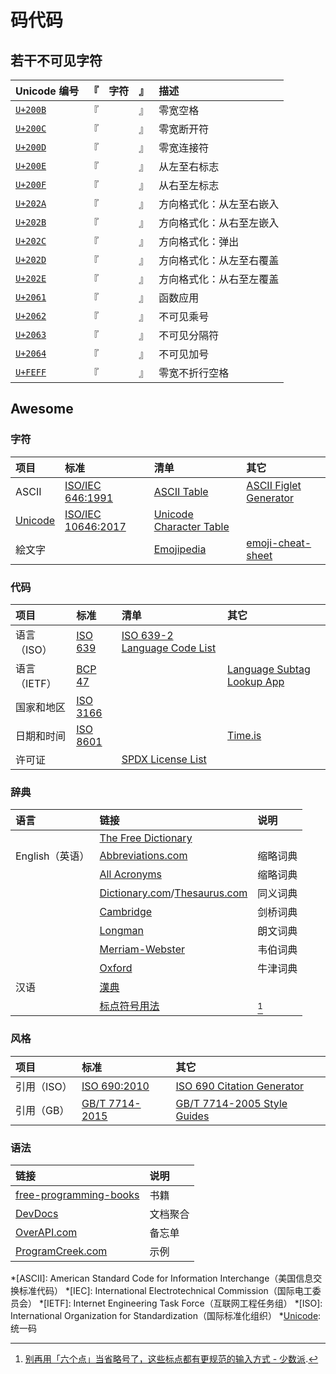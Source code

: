 # 码代码

## 若干不可见字符

| Unicode 编号                                | 『 |   字符   | 』 | 描述                       |
|:------------------------------------------- | -:|:--------:|:- |:---------------------------|
| [`U+200B`](https://unicode-table.com/200B/) | 『 | &#x200B; | 』 | 零宽空格                   |
| [`U+200C`](https://unicode-table.com/200C/) | 『 | &#x200C; | 』 | 零宽断开符                 |
| [`U+200D`](https://unicode-table.com/200D/) | 『 | &#x200D; | 』 | 零宽连接符                 |
| [`U+200E`](https://unicode-table.com/200E/) | 『 | &#x200E; | 』 | 从左至右标志               |
| [`U+200F`](https://unicode-table.com/200F/) | 『 | &#x200F; | 』 | 从右至左标志               |
| [`U+202A`](https://unicode-table.com/202A/) | 『 | &#x202A; | 』 | 方向格式化：从左至右嵌入   |
| [`U+202B`](https://unicode-table.com/202B/) | 『 | &#x202B; | 』 | 方向格式化：从右至左嵌入   |
| [`U+202C`](https://unicode-table.com/200C/) | 『 | &#x202C; | 』 | 方向格式化：弹出           |
| [`U+202D`](https://unicode-table.com/202D/) | 『 | &#x202D; | 』 | 方向格式化：从左至右覆盖   |
| [`U+202E`](https://unicode-table.com/202E/) | 『 | &#x202E; | 』 | 方向格式化：从右至左覆盖   |
| [`U+2061`](https://unicode-table.com/2061/) | 『 | &#x2061; | 』 | 函数应用                   |
| [`U+2062`](https://unicode-table.com/2062/) | 『 | &#x2062; | 』 | 不可见乘号                 |
| [`U+2063`](https://unicode-table.com/2063/) | 『 | &#x2063; | 』 | 不可见分隔符               |
| [`U+2064`](https://unicode-table.com/2064/) | 『 | &#x2064; | 』 | 不可见加号                 |
| [`U+FEFF`](https://unicode-table.com/FEFF/) | 『 | &#xFEFF; | 』 | 零宽不折行空格             |

## Awesome

### 字符

| 项目         | 标准                 | 清单                      | 其它                     |
|:------------ |:-------------------- |:------------------------- |:------------------------ |
| ASCII        | [ISO/IEC 646:1991]   | [ASCII Table]             | [ASCII Figlet Generator] |
| [Unicode]    | [ISO/IEC 10646:2017] | [Unicode Character Table] |
| 絵文字       |                      | [Emojipedia]              | [emoji-cheat-sheet]      |

### 代码

| 项目          | 标准       | 清单                           | 其它                         |
|:------------- |:---------- |:------------------------------ |:---------------------------- |
| 语言（ISO）   | [ISO 639]  | [ISO 639-2 Language Code List] |                              |
| 语言（IETF）  | [BCP 47]   |                                | [Language Subtag Lookup App] |
| 国家和地区    | [ISO 3166] |
| 日期和时间    | [ISO 8601] |                                | [Time.is]                    |
| 许可证        |            | [SPDX License List]            |

### 辞典

| 语言            | 链接                             | 说明     |
|:--------------- |:-------------------------------- |:-------- |
|                 | [The Free Dictionary]            |
| English（英语） | [Abbreviations.com]              | 缩略词典 |
|                 | [All Acronyms]                   | 缩略词典 |
|                 | [Dictionary.com]/[Thesaurus.com] | 同义词典 |
|                 | [Cambridge]                      | 剑桥词典 |
|                 | [Longman]                        | 朗文词典 |
|                 | [Merriam-Webster]                | 韦伯词典 |
|                 | [Oxford]                         | 牛津词典 |
| 汉语            | [漢典]                           |
|                 | [标点符号用法][GB/T 15834-2011]  | [^1]     |

### 风格

| 项目          | 标准             | 其它                          |
|:------------- |:---------------- |:----------------------------- |
| 引用（ISO）   | [ISO 690:2010]   | [ISO 690 Citation Generator]  |
| 引用（GB）    | [GB/T 7714-2015] | [GB/T 7714-2005 Style Guides] |

### 语法

| 链接                             | 说明     |
|:-------------------------------- |:-------- |
| [free-programming-books]         | 书籍     |
| [DevDocs]                        | 文档聚合 |
| [OverAPI.com]                    | 备忘单   |
| [ProgramCreek.com]               | 示例     |

<!----------------------------------------------------------------------------->

[^1]: [别再用「六个点」当省略号了，这些标点都有更规范的输入方式 - 少数派](https://sspai.com/post/45516).

*[ASCII]:   American Standard Code for Information Interchange（美国信息交换标准代码）
*[IEC]:     International Electrotechnical Commission（国际电工委员会）
*[IETF]:    Internet Engineering Task Force（互联网工程任务组）
*[ISO]:     International Organization for Standardization（国际标准化组织）
*[Unicode]: 统一码

[Abbreviations.com]:            https://abbreviations.com/                           "Abbreviations.com"
[All Acronyms]:                 https://allacronyms.com/                             "All Acronyms - Top Acronyms and Abbreviations Dictionary"
[ASCII Table]:                  https://ss64.com/ascii.html                          "ASCII Table - ASCII character codes - SS64.com"
[ASCII Figlet Generator]:       https://askapache.com/online-tools/figlet-ascii/
[BCP 47]:                       https://www.rfc-editor.org/info/bcp47
[Cambridge]:                    https://dictionary.cambridge.org/                    "Cambridge Dictionary | English Dictionary, Translations & Thesaurus"
[Dictionary.com]:               https://dictionary.com/                              "Dictionary.com | Meanings and Definitions of Words at Dictionary.com"
[DevDocs]:                      https://devdocs.io/                                  "DevDocs API Documentation"
[emoji-cheat-sheet]:            https://github.com/ikatyang/emoji-cheat-sheet        "GitHub - ikatyang/emoji-cheat-sheet: A markdown version emoji cheat sheet"
[Emojipedia]:                   https://emojipedia.org/
[free-programming-books]:       https://ebookfoundation.github.io/free-programming-books/
[GB/T 7714-2015]:               http://openstd.samr.gov.cn/bzgk/gb/newGbInfo?hcno=7FA63E9BBA56E60471AEDAEBDE44B14C
[GB/T 7714-2005 Style Guides]:  https://citethisforme.com/guides/chinese-gb7714-2005-numeric
[GB/T 15834-2011]:              http://openstd.samr.gov.cn/bzgk/gb/newGbInfo?hcno=22EA6D162E4110E752259661E1A0D0A8
[ISO 639]:                      https://iso.org/iso-639-language-codes.html          "ISO - ISO 639 — Language codes"
[ISO 639-2 Language Code List]: https://loc.gov/standards/iso639-2/php/code_list.php "ISO 639-2 Language Code List - Codes for the representation of names of languages (Library of Congress)"
[ISO 690 Citation Generator]:   https://citationmachine.net/iso690-numeric-en
[ISO 690:2010]:                 https://iso.org/standard/43320.html                  "ISO - ISO 690:2010 - Information and documentation — Guidelines for bibliographic references and citations to information resources"
[ISO 3166]:                     https://iso.org/iso-3166-country-codes.html          "ISO - ISO 3166 — Country Codes"
[ISO 8601]:                     https://iso.org/iso-8601-date-and-time-format.html   "ISO - ISO 8601 — Date and time format"
[ISO/IEC 646:1991]:             https://iso.org/standard/4777.html                   "ISO - ISO/IEC 646:1991 - Information technology — ISO 7-bit coded character set for information interchange"
[ISO/IEC 10646:2017]:           https://iso.org/standard/69119.html                  "ISO - ISO/IEC 10646:2017 - Information technology — Universal Coded Character Set (UCS)"
[Language Subtag Lookup App]:   https://r12a.github.io/app-subtags/
[Longman]:                      https://ldoceonline.com/                             "Longman Dictionary of Contemporary English | LDOCE"
[Merriam-Webster]:              https://merriam-webster.com/                         "Dictionary by Merriam-Webster: America's most-trusted online dictionary"
[OverAPI.com]:                  https://overapi.com/                                 "OverAPI.com | Collecting all the cheat sheets"
[Oxford]:                       https://lexico.com/                                  "Definitions, Meanings, Synonyms, and Grammar by Oxford Dictionary on Lexico.com"
[ProgramCreek.com]:             https://programcreek.com/
[SPDX License List]:            https://spdx.org/licenses/                           "SPDX License List | Software Package Data Exchange (SPDX)"
[The Free Dictionary]:          https://thefreedictionary.com/                       "Dictionary, Encyclopedia and Thesaurus - The Free Dictionary"
[Thesaurus.com]:                https://thesaurus.com/                               "Synonyms and Antonyms of Words | Thesaurus.com"
[Time.is]:                      https://time.is/
[Unicode]:                      https://unicode.org/                                 "Unicode – The World Standard for Text and Emoji"
[Unicode Character Table]:      https://unicode-table.com/
[漢典]:                         https://zdic.net/
